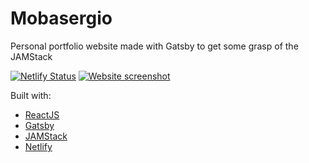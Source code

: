 # Mobasergio
Personal portfolio website made with Gatsby to get some grasp of the JAMStack

[![Netlify Status](https://api.netlify.com/api/v1/badges/b4a5de72-b473-470e-9ae8-e521635e15ef/deploy-status)](https://app.netlify.com/sites/angry-rosalind-fbff78/deploys)
[![Website screenshot](https://i.imgur.com/QoH6Awo.png "Website screenshot")](https://mobasergio.com/)

Built with:

- [ReactJS](https://reactjs.org/)
- [Gatsby](https://www.gatsbyjs.org/)
- [JAMStack](https://jamstack.org/)
- [Netlify](https://www.netlify.com/)